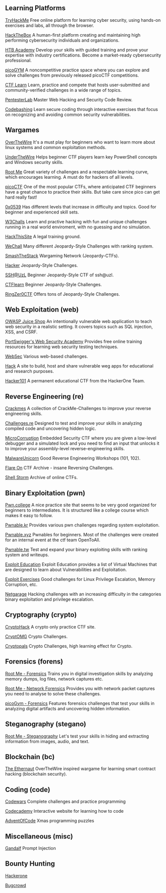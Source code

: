 ## Learning Platforms
[TryHackMe](https://tryhackme.com/)
Free online platform for learning cyber security, using hands-on exercises and labs, all through the browser.

[HackTheBox](https://www.hackthebox.com/)
A human-first platform creating and maintaining high performing cybersecurity individuals and organizations.

[HTB Academy](https://academy.hackthebox.com/)
Develop your skills with guided training and prove your expertise with industry certifications. Become a market-ready cybersecurity professional.

[picoGYM](https://picoctf.org/index.html#picogym)
A noncompetitive practice space where you can explore and solve challenges from previously released picoCTF competitions.

[CTF Learn](https://ctflearn.com/)
Learn, practice and compete that hosts user-submitted and community-verified challenges in a wide range of topics.

[PentesterLab](https://www.pentesterlab.com/)
Master Web Hacking and Security Code Review. 

[Codebashing](https://www.codebashing.com/)
Learn secure coding through interactive exercises that focus on recognizing and avoiding common security vulnerabilities.

## Wargames
[OverTheWire](https://overthewire.org/wargames/bandit/)
It's a must play for beginners who want to learn more about linux systems and common exploitation methods.

[UnderTheWire](https://underthewire.tech/)
Helps beginner CTF players learn key PowerShell concepts and Windows security skills.

[Root Me](https://www.root-me.org/)
Great variety of challenges and a respectable learning curve, which encourages learning. A must do for hackers of all levels.

[picoCTF](https://picoctf.com/)
One of the most popular CTFs, where anticipated CTF beginners have a great chance to practice their skills. But take care since pico can get hard really fast!

[0x0539](https://0x0539.net/)
Has different levels that increase in difficulty and topics. Good for beginner and experienced skill sets.

[W3Challs](https://w3challs.com/)
Learn and practive hacking with fun and unique challenges running in a real world enviroment, with no guessing and no simulation.

[HackThisSite](https://www.hackthissite.org/)
A legal training ground.

[WeChall](https://www.wechall.net/)
Many different Jeopardy-Style Challenges with ranking system.

[SmashTheStack](https://www.smashthestack.org/main.html)
Wargaming Network (Jeopardy-CTFs).

[Hacker](https://www.hacker.org/)
Jeopardy-Style Challenges.

[SSH@UzL](https://ctf.sshuzl.de/challenges)
Beginner Jeopardy-Style CTF of ssh@uzl. 

[CTFlearn](https://ctflearn.com/)
Beginner Jeopardy-Style Challenges.

[RingZer0CTF](https://ringzer0ctf.com/)
Offers tons of Jeopardy-Style Challenges.


## Web Exploitation (web)
[OWASP Juice Shop](https://owasp.org/www-project-juice-shop/)
An intentionally vulnerable web application to teach web security in a realistic setting. It covers topics such as SQL injection, XSS, and CSRF.

[PortSwigger's Web Security Academy](https://portswigger.net/web-security)
Provides free online training resources for learning web security testing techniques.

[WebSec](https://websec.fr/)
Various web-based challenges.

[Hack](https://hack.me/)
A site to build, host and share vulnerable weg apps for educational and research purposes.

[Hacker101](https://ctf.hacker101.com/)
A permanent educational CTF from the HackerOne Team. 


## Reverse Engineering (re)
[Crackmes](https://crackmes.one/)
A collection of CrackMe-Challenges to improve your reverse engineering skills.

[Challenges.re](https://challenges.re/)
Designed to test and improve your skills in analyzing compiled code and uncovering hidden logic.

[MicroCorruption](https://microcorruption.com/)
Embedded Security CTF where you are given a low-level debugger and a simulated lock and you need to find an input that unlocks it to improve your assembly-level reverse-engineering skills.

[MalwareUnicorn](https://malwareunicorn.org/#/workshops)
Good Reverse Engineering  Workshops (101, 102).

[Flare On](https://flare-on.com/)
CTF Archive - insane Reversing Challenges.

[Shell Storm](https://shell-storm.org/repo/CTF/)
Archive of online CTFs. 


## Binary Exploitation (pwn)
[Pwn.college](https://pwn.college/)
A nice practice site that seems to be very good organized for beginners to intermediates. It is structured like a college course which makes it easy to follow. 

[Pwnable.kr](https://pwnable.kr/)
Provides various pwn challenges regarding system exploitation.

[Pwnable.xyz](https://pwnable.xyz/)
Pwnables for beginners. Most of the challenges were created for an internal event at the ctf team OpenToAll.

[Pwnable.tw](https://pwnable.tw/)
Test and expand your binary exploiting skills with ranking system and writeups.

[Exploit Education](http://exploit.education/)
Exploit Education provides a list of Virtual Machines that are designed to learn about Vulnerabilities and Exploitation.

[Exploit Exercises](https://exploit-exercises.com/)
Good challenges for Linux Privilege Escalation, Memory Corruption, etc.

[Netgarage](http://io.netgarage.org/)
Hacking challenges with an increasing difficulty in the categories binary exploitation and privilege escalation. 


## Cryptography (crypto)
[CryptoHack](https://cryptohack.org/)
A crypto only practice CTF site.

[CryptOMG](https://github.com/SpiderLabs/CryptOMG/)
Crypto Challenges.

[Cryptopals](https://cryptopals.com/)
Crypto Challenges, high learning effect for Crypto. 


## Forensics (forens)
[Root Me - Forensics](https://www.root-me.org/en/Challenges/Forensic/)
Trains you in digital investigation skills by analyzing memory dumps, log files, network captures etc.

[Root Me - Network Forensics](https://www.root-me.org/en/Challenges/Network/)
Provides you with network packet captures you need to analyse to solve these challenges.

[picoGym - Forensics](https://play.picoctf.org/practice?category=4&amp;page=1)
Features forensics challenges that test your skills in analyzing digital artifacts and uncovering hidden information.


## Steganography (stegano)
[Root Me - Steganography](https://www.root-me.org/en/Challenges/Steganography/)
Let's test your skills in hiding and extracting information from images, audio, and text.


## Blockchain (bc)
[The Ethernaut](https://ethernaut.openzeppelin.com/)
OverTheWire inspired wargame for learning smart contract hacking (blockchain security). 


## Coding (code)
[Codewars](https://www.codewars.com/)
Complete challenges and practice programming

[Codecademy](https://www.codecademy.com/)
Interactive website for learning how to code

[AdventOfCode](https://adventofcode.com/)
Xmas programming puzzles


## Miscellaneous (misc)
[Gandalf](https://gandalf.lakera.ai/)
Prompt Injection


## Bounty Hunting
[Hackerone](https://www.hackerone.com/product/bug-bounty-platform)

[Bugcrowd](https://www.bugcrowd.com/)
